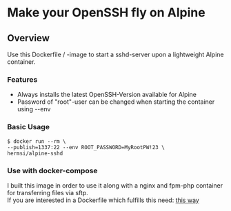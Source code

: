 # Make your OpenSSH fly on Alpine

## Overview
Use this Dockerfile / -image to start a sshd-server upon a lightweight Alpine container. <br>

### Features
* Always installs the latest OpenSSH-Version available for Alpine
* Password of "root"-user can be changed when starting the container using --env

### Basic Usage
```
$ docker run --rm \
--publish=1337:22 --env ROOT_PASSWORD=MyRootPW!23 \
hermsi/alpine-sshd
```

### Use with docker-compose
I built this image in order to use it along with a nginx and fpm-php container for transferring files via sftp. <br>
If you are interested in a Dockerfile which fulfills this need: [this way](https://github.com/Hermsi1337/docker-compose/blob/master/full_php_dev_stack/docker-compose.yml)
